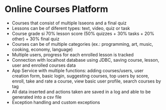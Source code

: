 # Online Courses Platform

- Courses that consist of multiple lsseons and a final quiz
- Lessons can be of diferent types: text, video, quiz or task
- Course grade si 70% lesson score (50% quizzes + 30% tasks + 20% other) + 30% final quiz
- Courses can be of multiple categories (ex.: programming, art, music, cooking, economy, language)
- Multiple users, progress for each enrolled lesson is tracked
- Connection with localhost database using JDBC, saving course, lesson, user and enrolled courses data
- App Service with multiple functions: adding courses/users, user creation form, basic login, suggesting courses, top users by score, enroll, take and rate a course, view basic user profile, search courses by tag
- All data inserted and actions taken are saved in a log and able to be generated into a csv file
- Exception handling and custom exceptions
